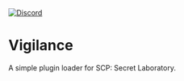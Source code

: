 <a href="https://discord.gg/pR9PNr5SRV">
  <img src="https://img.shields.io/discord/849742333183655956?logo=discord" alt="Discord">
</a>



# Vigilance
A simple plugin loader for SCP: Secret Laboratory.
